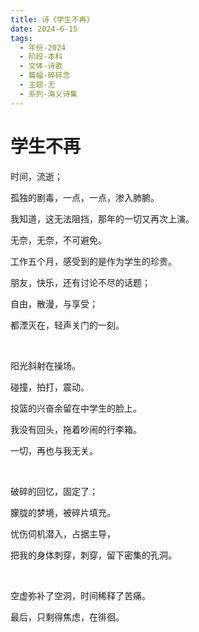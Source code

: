 ```yaml
---
title: 诗《学生不再》
date: 2024-6-15
tags:
  - 年份-2024
  - 阶段-本科
  - 文体-诗歌
  - 篇幅-碎碎念
  - 主题-无
  - 系列-海义诗集
---
```


# 学生不再

时间，流逝；

孤独的剧毒，一点，一点，渗入肺腑。

我知道，这无法阻挡，那年的一切又再次上演。

无奈，无奈，不可避免。

工作五个月，感受到的是作为学生的珍贵。

朋友，快乐，还有讨论不尽的话题；

自由，散漫，与享受；

都湮灭在，轻声关门的一刻。

<br>

阳光斜射在操场。

碰撞，拍打，震动。

投篮的兴奋余留在中学生的脸上。

我没有回头，拖着吵闹的行李箱。

一切，再也与我无关。

<br>

破碎的回忆，固定了；

朦胧的梦境，被碎片填充。

忧伤伺机潜入，占据主导，

把我的身体刺穿，刺穿，留下密集的孔洞。

<br>

空虚弥补了空洞，时间稀释了苦痛。

最后，只剩得焦虑，在徘徊。 
